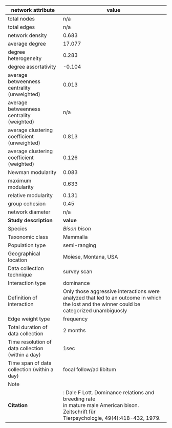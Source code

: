 network attribute|value
---|---
total nodes|n/a
total edges|n/a
network density|0.683
average degree|17.077
degree heterogeneity|0.283
degree assortativity|-0.104
average betweenness centrality (unweighted)|0.013
average betweenness centrality (weighted)|n/a
average clustering coefficient (unweighted)|0.813
average clustering coefficient (weighted)|0.126
Newman modularity|0.083
maximum modularity|0.633
relative modularity|0.131
group cohesion|0.45
network diameter|n/a
**Study description**|**value**
Species|*Bison bison*
Taxonomic class|Mammalia
Population type|semi-ranging
Geographical location|Moiese, Montana, USA
Data collection technique|survey scan
Interaction type|dominance
Definition of interaction|Only those aggressive interactions were analyzed that led to an outcome in which the lost and the winner could be categorized unambiguosly
Edge weight type|frequency
Total duration of data collection|2 months
Time resolution of data collection (within a day)|1sec
Time span of data collection (within a day)|focal follow/ad libitum
Note|
**Citation** |: Dale F Lott. Dominance relations and breeding rate <br> in mature male American bison. Zeitschrift für <br> Tierpsychologie, 49(4):418-432, 1979.